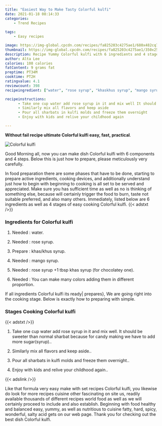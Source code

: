 ```yaml
---
title: "Easiest Way to Make Tasty Colorful kulfi"
date: 2021-01-18 08:14:33
categories:
    - Trend Recipes
    
tags:
    - Easy recipes

image: https://img-global.cpcdn.com/recipes/fa825203c4275ae1/680x482cq70/colorful-kulfi-recipe-main-photo.jpg
thumbnail: https://img-global.cpcdn.com/recipes/fa825203c4275ae1/350x250cq70/colorful-kulfi-recipe-main-photo.jpg
description: Recipe Yummy Colorful kulfi with 6 ingredients and 4 stages of easy cooking.
author: Alta Lee
calories: 108 calories
fatContent: 9 grams fat
preptime: PT34M
cooktime: PT2H
ratingvalue: 4.1
reviewcount: 398
recipeingredient: ["water", "rose syrup", "khaskhus syrup", "mango syrup", "rose syrup 1 tbsp khas syrup for chocolatey one", "You can make many colors adding them in different proportion"]

recipeinstructions: 
      - Take one cup water add rose syrup in it and mix well It should be sweeter than normal sharbat because for candy making we have to add more sugarsyrup 
      - Similarly mix all flavors and keep aside 
      - Pour all sharbats in kulfi molds and freeze them overnight 
      - Enjoy with kids and relive your childhood again

---
```




**Without fail recipe ultimate Colorful kulfi easy, fast, practical**. 


![Colorful kulfi](https://img-global.cpcdn.com/recipes/fa825203c4275ae1/680x482cq70/colorful-kulfi-recipe-main-photo.jpg "Colorful kulfi")




Good Morning all, now you can make dish Colorful kulfi with 6 components and 4 steps. Below this is just how to prepare, please meticulously very carefully.

In food preparation there are some phases that have to be done, starting to prepare active ingredients, cooking devices, and additionally understand just how to begin with beginning to cooking is all set to be served and appreciated. Make sure you has sufficient time as well as no is thinking of something else, because will certainly trigger the food to burn, taste not suitable preferred, and also many others. Immediately, listed below are 6 ingredients as well as 4 stages of easy cooking Colorful kulfi.
{{< adstxt />}}

### Ingredients for Colorful kulfi


1. Needed  : water.

1. Needed  : rose syrup.

1. Prepare  : khas/khus syrup.

1. Needed  : mango syrup.

1. Needed  : rose syrup +1 tbsp khas syrup (for chocolatey one).

1. Needed  : You can make many colors adding them in different proportion.



If all ingredients Colorful kulfi its ready| prepares}, We are going right into the cooking stage. Below is exactly how to preparing with simple.

### Stages Cooking Colorful kulfi

{{< adstxt />}}


1. Take one cup water add rose syrup in it and mix well. It should be sweeter than normal sharbat because for candy making we have to add more sugar(syrup)..



1. Similarly mix all flavors and keep aside..



1. Pour all sharbats in kulfi molds and freeze them overnight..



1. Enjoy with kids and relive your childhood again..





{{< adslink />}}

Like that formula very easy make with set recipes Colorful kulfi, you likewise do look for more recipes cuisine other fascinating on site us, readily available thousands of different recipes world food as well as we will certainly proceed to include and also establish. Beginning with food healthy and balanced easy, yummy, as well as nutritious to cuisine fatty, hard, spicy, wonderful, salty acid gets on our web page. Thank you for checking out the best dish Colorful kulfi.
